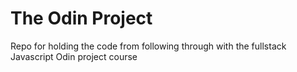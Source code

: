 # The Odin Project #
Repo for holding the code from following through with the fullstack Javascript Odin project course

